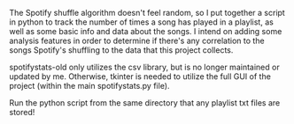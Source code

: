 The Spotify shuffle algorithm doesn't feel random, so I put together a script in python to track the number of times a song has played in a playlist, as well as some basic info and data about the songs. I intend on adding some analysis features in order to determine if there's any correlation to the songs Spotify's shuffling to the data that this project collects.

spotifystats-old only utilizes the csv library, but is no longer maintained or updated by me.
Otherwise, tkinter is needed to utilize the full GUI of the project (within the main spotifystats.py file).

Run the python script from the same directory that any playlist txt files are stored!
